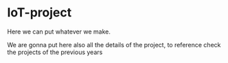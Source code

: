# IoT-project
Here we can put whatever we make.

We are gonna put here also all the details of the project, to reference check the projects of the previous years

